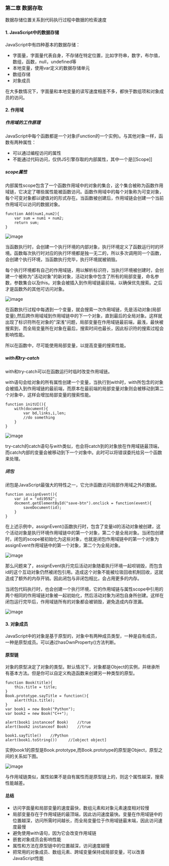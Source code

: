### 第二章 数据存取

数据存储位置关系到代码执行过程中数据的检索速度

#### 1. JavaScript中的数据存储

JavaScript中有四种基本的数据存储：

- 字面量，字面量代表自身，不存储在特定位置，比如字符串，数字，布尔值，数组，函数，null，undefined等
- 本地变量，使用var定义的数据存储单元
- 数组存储
- 对象成员

在大多数情况下，字面量和本地变量的读写速度相差不多，都快于数组项和对象成员的访问。

#### 2. 作用域

##### 作用域的工作原理

JavaScript中每个函数都是一个对象(Function的一个实例)。与其他对象一样，函数有两种属性：

- 可以通过编程访问的属性
- 不能通过代码访问，仅供JS引擎存取的内部属性，其中一个是[[Scope]]

##### scope属性

内部属性scope包含了一个函数作用域中的对象的集合，这个集合被称为函数作用域链，它决定了哪些属性能被函数访问。函数作用域中的每个对象称为可变对象，每个可变对象都以键值对的形式存在。当函数被创建后，作用域链会创建一个当前作用域可以访问的数据对象。

```
function Add(num1,num2){
	var sum = num1 + num2;
	return sum;
}
```

![image](https://github.com/xswei/JavaScript_Faster/blob/master/Data_Access/images/add.png)

当函数执行时，会创建一个执行环境的内部对象，执行环境定义了函数运行时的环境。函数每次执行时对应的执行环境都是独一无二的，所以多次调用同一个函数，会创建个执行环境，当函数执行完毕，执行环境就被销毁。

每个执行环境都有自己的作用域链，用以解析标识符，当执行环境被创建时，会创建一个被称为"活动对象"的新对象，活动对象中包含了所有的局部变量，命名参数，参数集合以及this。对象会被插入到作用域链最前端，以确保优先搜索。之后才是函数外的其他可访问对象。


![image](https://github.com/xswei/JavaScript_Faster/blob/master/Data_Access/images/add_run.png)

在函数执行过程中每遇到一个变量，就会搜索一次作用域链，先是活动对象(局部变量),然后跨作用域域到作用域链中的下一个对象，直到最后的全局对象。这样就出现了标识符所在对象的"深浅"问题，局部变量在作用域链最前端，最浅，最快被搜索到，而全局变量所在对象在最后，搜索时间也最长，因此标识符的搜索过程会影响性能。

所以在函数中，尽可能使用局部变量，以提高变量的搜索性能。

##### with和try-catch

with和try-catch可以在函数运行时临时改变作用域链。

with语句会给对象的所有属性创建一个变量，当执行到with时，with所包含的对象会被插入到作用域链的最前端，而原本在最前端的局部变量对象则会被移动到第二个对象中，这样会增加局部变量的搜索性能。

```
function initUI(){
	with(document){
		var bd,links,i,len;
		//do something
	}
}
```

![image](https://github.com/xswei/JavaScript_Faster/blob/master/Data_Access/images/with.png)


try-catch的catch语句与with类似，也会将catch到的对象放在作用域链最顶端，而catch内部的变量会被移动到下一个对象中。此时可以将错误委托给另一个函数来处理。

##### 闭包

闭包是JavaScript最强大的特性之一，它允许函数访问局部作用域之外的数据。

```
function assignEvent(){
	var id = "xdi9592";
	docment.getElementById("save-btn").onclick = function(event){
		saveDocument(id);
	}
}
```
在上述示例中，assignEvent()函数执行时，包含了变量id的活动对象被创建，这个活动对象是执行环境作用域链中的第一个对象，第二个是全局对象。当闭包创建时，闭包的scope被初始化为这些对象，也就是闭包作用域链中的第一个对象为assignEvent作用域链中的第一个对象，第二个为全局对象。

![image](https://github.com/xswei/JavaScript_Faster/blob/master/Data_Access/imagesassignEvents.png)


那么问题来了，assignEvent执行完后活动对象随着执行环境一起呗销毁，而包含id的这个互动对象仍然被闭包引用。造成这个对象不能被垃圾回收机制回收，这就造成了额外的内存开销。因此闭包与非闭包相比，会占用更多的内存。

当闭包代码执行时，也会创建一个执行环境，它的作用域链与属性scope中引用的两个相同的作用域链对象被一起初始化，然后活动对象为闭包自身所创建。这样在闭包运行完毕后，作用域链所有的对象都会被销毁，避免造成内存泄漏。

![image](https://github.com/xswei/JavaScript_Faster/blob/master/Data_Access/images/bibao_run.png)

#### 3. 对象成员

JavaScript中的对象是基于原型的，对象中有两种成员类型，一种是自有成员，一种是原型成员。可以通过hasOwnProperty()方法判断。

#### 原型链

对象的原型决定了对象的类型。默认情况下，对象都是Object的实例，并继承所有基本方法。但是你可以自定义构造函数来创建另一种类型的原型。

```
function Book(title){
	this.title = title;
}
Book.prototype.sayTitle = function(){
	alert(this.title);
}
var book1 = new Book("Python");
var book2 = new Book("C++");

alert(book1 instanceof Book)	//true
alert(book2 instanceof Book)	//true

book1.sayTitle() 	//Python
alert(book1.toString()) 	//[object object]

```

实例book1的原型是Book.prototype,而Book.prototype的原型是Object，原型之间的关系如下图。

![image](https://github.com/xswei/JavaScript_Faster/blob/master/Data_Access/images/prototype.png)


与作用域链类似，属性如果不是自有属性而是原型链上的，则这个属性越深，搜索性能越差。

#### 总结

- 访问字面量和局部变量的速度最快，数组元素和对象元素速度相对较慢
- 局部变量存在于作用域链的最顶端，因此访问速度最快。变量在作用域链中的位置越深，访问所需时间越长，而全局变量位于作用域链最末端，因此访问速度最慢
- 避免使用with语句，因为它会改变作用域链
- 嵌套对象成员会影响性能
- 属性和方法在原型链中的位置越深，访问速度越慢
- 把常用的对象成员、数组元素、跨域变量保持成局部变量，可以改善JavaScript性能
